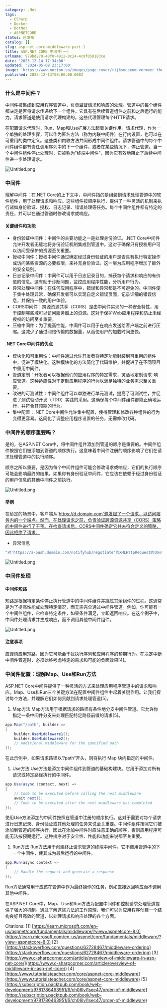 ```yaml
---
category: .Net
tags:
  - CSharp
  - Docker
  - DotNet
  - ASPNETCORE
status: 已发布
catalog: []
slug: asp-net-core-middleware-part-1
title: ASP.NET CORE 中间件(一)
urlname: 979bd270-48f0-4912-8c24-4c9f050183ce
date: '2023-12-14 17:34:00'
updated: '2024-05-09 23:17:00'
image: 'https://www.notion.so/images/page-cover/rijksmuseum_vermeer_the_milkmaid.jpg'
published: 2023-12-13T08:00:00.000Z
---
```


### 什么是中间件？


中间件被集成到应用程序管道中，负责监督请求和响应的处理。管道中的每个组件都决定是否将请求传递给下一个组件。它具有在后续管道组件之前和之后运行的能力。请求管道是使用请求代理构建的，这些代理管理每个HTTP请求。


在配置请求代理时，Run、Map和Use扩展方法起着关键作用。请求代理，作为一个单独的处理步骤，可以作为匿名方法（称为内联中间件）在行内设置，也可以在可重用的类中定义。这些类和内联方法共同形成中间件组件。请求管道中的每个中间件组件都有责任调用序列中的下一个组件，或者在某些情况下，停止管道。当一个中间件组件停止处理时，它被称为"终端中间件"，因为它有效地阻止了后续中间件进一步处理请求。


![Untitled.png](https://prod-files-secure.s3.us-west-2.amazonaws.com/5d24fe63-e567-4804-86f9-9fdc62e13082/da807807-d02d-4fa1-86b6-db45e4678714/Untitled.png?X-Amz-Algorithm=AWS4-HMAC-SHA256&X-Amz-Content-Sha256=UNSIGNED-PAYLOAD&X-Amz-Credential=ASIAZI2LB466ZESPAPOZ%2F20250402%2Fus-west-2%2Fs3%2Faws4_request&X-Amz-Date=20250402T213413Z&X-Amz-Expires=3600&X-Amz-Security-Token=IQoJb3JpZ2luX2VjEHYaCXVzLXdlc3QtMiJHMEUCID5N5upVqKKolnrY8T55ziBI79JUvsFlgCbegcmIS3xEAiEAw5sXefYBnzABlVaCwuvl%2BUCeM%2FK4No1RFtnsU9%2FNNAAqiAQI3v%2F%2F%2F%2F%2F%2F%2F%2F%2F%2FARAAGgw2Mzc0MjMxODM4MDUiDIV1W1WGSraVSIeJ8SrcA%2FRIc2ResHytavVxHIfAUxVxWNvxLF6TO%2BuS%2FTSuuQ%2Fxj1eEwvsekXtZ3mezajAx2EQUntvSWfC6NXa5zKL92iVuvwvT9lZ40AJ1hKkpa1Pgbs1tm3ww2%2BGEpzO%2BiOzqcVDAsYBedin%2B7jbAbRfOFLD9WQTjJNG1HsFSMH2Zkpmmo841lzx6JvS1VW8n9u%2FLJkF9mWk2wIzpzdNsUvEPRpc%2BanJn7y1k2apuI6LzswfF%2FgJvMQCGTCzNqxrfvvsCq4al%2B2pw%2Fq%2Bb1uX5g56AwSgimIfX79eYDJgFokKXVL9OrgjKtWRlSzaiJuqQIeIOMPhl6UbGzX21pEMuJz8Dmre%2Fg3b4f6lSsZALO66Nd8mMCc6LnSInxGgxfhz7AC6%2Fmhn7QwDQ40MbyspsVR6JYN5vMH46fnNUbLIvxrK09%2FxWMTPbH67s4wpJK1BsNDzs5yOYC9TsKwOXh%2FVMknA3rr%2BLlwp2P17h4%2FDwSJ%2FYA5gQivs9uw68Sv1CJOWgcLb2WyUGBMOY4FJNReg3f2FHR0YqyNvofIscgmSzkBa2gKUmqP0llgmAxGcyQ9ULgrZyjagNC1nEzQnLR16bzQL0LYoq5II%2FpShAv3WhSYMeI8sSCQOWur830MegL9ogMPzVtr8GOqUB0VVd9Qm9dP%2BU2m7ZnTGl7K07yRkjHToD%2FsKKGT%2FgCMp8F24kz7Gpujgx6ApNRn748a3GwghQymF8nqo8u6dYtBnL58noUX8Y0NAI%2BkYV%2FdPjEFPoQc3%2B4vE%2B31BPfiboTCp5hnnbpUeB2gPy6PtbuHB3jeWQUzVTZ8iDXsdcPMa2JG7neXK0uNDQncE62IZk3dQw79G%2F4PeagHNfi92Ld9wI2hGS&X-Amz-Signature=5abc8fa1b4d9edf8c4236e92e2f0c466ea04e4f6d0f3b425589f325faaee0816&X-Amz-SignedHeaders=host&x-id=GetObject)


### 中间件


理解中间件：在.NET Core的上下文中，中间件指的是组装到请求处理管道中的软件组件，用于处理请求和响应。这些组件按顺序执行，提供了一种灵活的机制来执行诸如身份验证、授权、日志记录、错误处理等任务。每个中间件组件都有特定的责任，并可以在通过管道时修改请求或响应。


#### 关键组件和功能

- 身份验证中间件：中间件的主要功能之一是处理身份验证。.NET Core中间件允许开发者无缝地将身份验证机制集成到管道中。这对于确保只有授权用户可以访问受保护的资源至关重要。
- 授权中间件：授权中间件通过确定经过身份验证的用户是否具有执行特定操作或访问某些资源的必要权限，来补充身份验证。这一层为应用程序增加了额外的安全级别。
- 日志记录中间件：中间件可以用于日志记录目的，捕获每个请求和响应的有价值的信息。这有助于诊断问题，监控应用程序性能，分析用户行为。
- 异常处理中间件：在任何应用程序中，错误和异常都是不可避免的。中间件便于集中处理异常，确保开发者可以实现自定义错误页面，记录详细的错误信息，并保持一致的用户体验。
- CORS中间件：跨源资源共享（CORS）是由中间件实现的一种安全特性，用于控制哪些域可以访问服务器上的资源。这对于保护Web应用程序和防止未经授权的访问至关重要。
- 压缩中间件：为了提高性能，中间件可以用于在响应发送给客户端之前进行压缩。这减少了通过网络传输的数据量，从而使用户的加载时间更快。

#### .NET Core中间件的优点

- 模块化和可重用性：中间件通过允许开发者将特定功能封装到可重用的组件中，促进了模块化。这种模块化的方法简化了代码维护，并促进了在不同项目中重用中间件。
- 管道定制：开发者可以根据他们的应用程序的特定需求，灵活地定制请求-响应管道。这种适应性对于定制应用程序的行为以满足独特的业务需求至关重要。
- 改进的可测试性：中间件组件可以单独进行单元测试，提高了可测试性，并促进了测试驱动开发（TDD）实践的采用。这确保每个中间件组件都能正确地运行，并符合其预期的行为。
- 集中配置：.NET Core中间件允许集中配置，使得管理和修改各种组件的行为变得更容易。这简化了调整应用程序设置的任务，无需修改代码。

### 中间件的顺序重要吗？


是的，在ASP.NET Core中，将中间件组件添加到管道的顺序是重要的。中间件组件按照它们被添加到管道的顺序执行。这意味着中间件注册的顺序影响了它们在请求处理管道中的执行顺序。


顺序之所以重要，是因为每个中间件组件可能会修改请求或响应，它们的执行顺序可能会影响最终的结果。如果你有身份验证中间件，它应该在依赖于经过身份验证的用户信息的其他中间件之前执行。


![Untitled.png](https://prod-files-secure.s3.us-west-2.amazonaws.com/5d24fe63-e567-4804-86f9-9fdc62e13082/24f795a2-1c5a-4a6b-a0d8-2afb160076f1/Untitled.png?X-Amz-Algorithm=AWS4-HMAC-SHA256&X-Amz-Content-Sha256=UNSIGNED-PAYLOAD&X-Amz-Credential=ASIAZI2LB466ZESPAPOZ%2F20250402%2Fus-west-2%2Fs3%2Faws4_request&X-Amz-Date=20250402T213413Z&X-Amz-Expires=3600&X-Amz-Security-Token=IQoJb3JpZ2luX2VjEHYaCXVzLXdlc3QtMiJHMEUCID5N5upVqKKolnrY8T55ziBI79JUvsFlgCbegcmIS3xEAiEAw5sXefYBnzABlVaCwuvl%2BUCeM%2FK4No1RFtnsU9%2FNNAAqiAQI3v%2F%2F%2F%2F%2F%2F%2F%2F%2F%2FARAAGgw2Mzc0MjMxODM4MDUiDIV1W1WGSraVSIeJ8SrcA%2FRIc2ResHytavVxHIfAUxVxWNvxLF6TO%2BuS%2FTSuuQ%2Fxj1eEwvsekXtZ3mezajAx2EQUntvSWfC6NXa5zKL92iVuvwvT9lZ40AJ1hKkpa1Pgbs1tm3ww2%2BGEpzO%2BiOzqcVDAsYBedin%2B7jbAbRfOFLD9WQTjJNG1HsFSMH2Zkpmmo841lzx6JvS1VW8n9u%2FLJkF9mWk2wIzpzdNsUvEPRpc%2BanJn7y1k2apuI6LzswfF%2FgJvMQCGTCzNqxrfvvsCq4al%2B2pw%2Fq%2Bb1uX5g56AwSgimIfX79eYDJgFokKXVL9OrgjKtWRlSzaiJuqQIeIOMPhl6UbGzX21pEMuJz8Dmre%2Fg3b4f6lSsZALO66Nd8mMCc6LnSInxGgxfhz7AC6%2Fmhn7QwDQ40MbyspsVR6JYN5vMH46fnNUbLIvxrK09%2FxWMTPbH67s4wpJK1BsNDzs5yOYC9TsKwOXh%2FVMknA3rr%2BLlwp2P17h4%2FDwSJ%2FYA5gQivs9uw68Sv1CJOWgcLb2WyUGBMOY4FJNReg3f2FHR0YqyNvofIscgmSzkBa2gKUmqP0llgmAxGcyQ9ULgrZyjagNC1nEzQnLR16bzQL0LYoq5II%2FpShAv3WhSYMeI8sSCQOWur830MegL9ogMPzVtr8GOqUB0VVd9Qm9dP%2BU2m7ZnTGl7K07yRkjHToD%2FsKKGT%2FgCMp8F24kz7Gpujgx6ApNRn748a3GwghQymF8nqo8u6dYtBnL58noUX8Y0NAI%2BkYV%2FdPjEFPoQc3%2B4vE%2B31BPfiboTCp5hnnbpUeB2gPy6PtbuHB3jeWQUzVTZ8iDXsdcPMa2JG7neXK0uNDQncE62IZk3dQw79G%2F4PeagHNfi92Ld9wI2hGS&X-Amz-Signature=72b86f2fe299d8f43c2c74007b17dc0f739a398cb18505cbf6c81d829280c217&X-Amz-SignedHeaders=host&x-id=GetObject)


#### 举例


在给定的场景中，客户端从'https://d.domain.com'源发起了一个请求，以访问服务内的一个端点。然而，在处理请求之前，负责验证跨源资源共享（CORS）策略的中间件进行了干预。在检查请求后，CORS中间件确定它并未符合定义的策略，因此拒绝了请求。

- 异常信息

```c#
"对'https://a-push.domain.com/notifyhub/negotiate'的XMLHttpRequest的访问，源自'https://d.domain.com'，已被CORS策略阻止：预检请求的响应未通过访问控制检查：请求的资源上没有'Access-Control-Allow-Origin'头。"[1][2][3]
```


![Untitled.png](https://prod-files-secure.s3.us-west-2.amazonaws.com/5d24fe63-e567-4804-86f9-9fdc62e13082/371d9517-dafe-4432-94b7-2d14d1593167/Untitled.png?X-Amz-Algorithm=AWS4-HMAC-SHA256&X-Amz-Content-Sha256=UNSIGNED-PAYLOAD&X-Amz-Credential=ASIAZI2LB466ZESPAPOZ%2F20250402%2Fus-west-2%2Fs3%2Faws4_request&X-Amz-Date=20250402T213413Z&X-Amz-Expires=3600&X-Amz-Security-Token=IQoJb3JpZ2luX2VjEHYaCXVzLXdlc3QtMiJHMEUCID5N5upVqKKolnrY8T55ziBI79JUvsFlgCbegcmIS3xEAiEAw5sXefYBnzABlVaCwuvl%2BUCeM%2FK4No1RFtnsU9%2FNNAAqiAQI3v%2F%2F%2F%2F%2F%2F%2F%2F%2F%2FARAAGgw2Mzc0MjMxODM4MDUiDIV1W1WGSraVSIeJ8SrcA%2FRIc2ResHytavVxHIfAUxVxWNvxLF6TO%2BuS%2FTSuuQ%2Fxj1eEwvsekXtZ3mezajAx2EQUntvSWfC6NXa5zKL92iVuvwvT9lZ40AJ1hKkpa1Pgbs1tm3ww2%2BGEpzO%2BiOzqcVDAsYBedin%2B7jbAbRfOFLD9WQTjJNG1HsFSMH2Zkpmmo841lzx6JvS1VW8n9u%2FLJkF9mWk2wIzpzdNsUvEPRpc%2BanJn7y1k2apuI6LzswfF%2FgJvMQCGTCzNqxrfvvsCq4al%2B2pw%2Fq%2Bb1uX5g56AwSgimIfX79eYDJgFokKXVL9OrgjKtWRlSzaiJuqQIeIOMPhl6UbGzX21pEMuJz8Dmre%2Fg3b4f6lSsZALO66Nd8mMCc6LnSInxGgxfhz7AC6%2Fmhn7QwDQ40MbyspsVR6JYN5vMH46fnNUbLIvxrK09%2FxWMTPbH67s4wpJK1BsNDzs5yOYC9TsKwOXh%2FVMknA3rr%2BLlwp2P17h4%2FDwSJ%2FYA5gQivs9uw68Sv1CJOWgcLb2WyUGBMOY4FJNReg3f2FHR0YqyNvofIscgmSzkBa2gKUmqP0llgmAxGcyQ9ULgrZyjagNC1nEzQnLR16bzQL0LYoq5II%2FpShAv3WhSYMeI8sSCQOWur830MegL9ogMPzVtr8GOqUB0VVd9Qm9dP%2BU2m7ZnTGl7K07yRkjHToD%2FsKKGT%2FgCMp8F24kz7Gpujgx6ApNRn748a3GwghQymF8nqo8u6dYtBnL58noUX8Y0NAI%2BkYV%2FdPjEFPoQc3%2B4vE%2B31BPfiboTCp5hnnbpUeB2gPy6PtbuHB3jeWQUzVTZ8iDXsdcPMa2JG7neXK0uNDQncE62IZk3dQw79G%2F4PeagHNfi92Ld9wI2hGS&X-Amz-Signature=32ea9949b38f92564ec8d1d2929f8c595746382a78a34a6b7c2b916117a83ccb&X-Amz-SignedHeaders=host&x-id=GetObject)


### 中间件处理


#### 中间件短路
短路是根据特定条件停止执行管道中的中间件组件并跳过其余组件的过程。这通常是为了提高性能或处理特定情况，而无需完全通过中间件管道。例如，你可能有一个中间件组件，它检查特定条件，如果条件满足，立即返回响应。在这个例子中，中间件处理请求并生成响应，而不调用其他中间件组件。


![Untitled.png](https://prod-files-secure.s3.us-west-2.amazonaws.com/5d24fe63-e567-4804-86f9-9fdc62e13082/e8a1d943-cb51-4723-936e-23c6af2fb0f9/Untitled.png?X-Amz-Algorithm=AWS4-HMAC-SHA256&X-Amz-Content-Sha256=UNSIGNED-PAYLOAD&X-Amz-Credential=ASIAZI2LB466ZESPAPOZ%2F20250402%2Fus-west-2%2Fs3%2Faws4_request&X-Amz-Date=20250402T213413Z&X-Amz-Expires=3600&X-Amz-Security-Token=IQoJb3JpZ2luX2VjEHYaCXVzLXdlc3QtMiJHMEUCID5N5upVqKKolnrY8T55ziBI79JUvsFlgCbegcmIS3xEAiEAw5sXefYBnzABlVaCwuvl%2BUCeM%2FK4No1RFtnsU9%2FNNAAqiAQI3v%2F%2F%2F%2F%2F%2F%2F%2F%2F%2FARAAGgw2Mzc0MjMxODM4MDUiDIV1W1WGSraVSIeJ8SrcA%2FRIc2ResHytavVxHIfAUxVxWNvxLF6TO%2BuS%2FTSuuQ%2Fxj1eEwvsekXtZ3mezajAx2EQUntvSWfC6NXa5zKL92iVuvwvT9lZ40AJ1hKkpa1Pgbs1tm3ww2%2BGEpzO%2BiOzqcVDAsYBedin%2B7jbAbRfOFLD9WQTjJNG1HsFSMH2Zkpmmo841lzx6JvS1VW8n9u%2FLJkF9mWk2wIzpzdNsUvEPRpc%2BanJn7y1k2apuI6LzswfF%2FgJvMQCGTCzNqxrfvvsCq4al%2B2pw%2Fq%2Bb1uX5g56AwSgimIfX79eYDJgFokKXVL9OrgjKtWRlSzaiJuqQIeIOMPhl6UbGzX21pEMuJz8Dmre%2Fg3b4f6lSsZALO66Nd8mMCc6LnSInxGgxfhz7AC6%2Fmhn7QwDQ40MbyspsVR6JYN5vMH46fnNUbLIvxrK09%2FxWMTPbH67s4wpJK1BsNDzs5yOYC9TsKwOXh%2FVMknA3rr%2BLlwp2P17h4%2FDwSJ%2FYA5gQivs9uw68Sv1CJOWgcLb2WyUGBMOY4FJNReg3f2FHR0YqyNvofIscgmSzkBa2gKUmqP0llgmAxGcyQ9ULgrZyjagNC1nEzQnLR16bzQL0LYoq5II%2FpShAv3WhSYMeI8sSCQOWur830MegL9ogMPzVtr8GOqUB0VVd9Qm9dP%2BU2m7ZnTGl7K07yRkjHToD%2FsKKGT%2FgCMp8F24kz7Gpujgx6ApNRn748a3GwghQymF8nqo8u6dYtBnL58noUX8Y0NAI%2BkYV%2FdPjEFPoQc3%2B4vE%2B31BPfiboTCp5hnnbpUeB2gPy6PtbuHB3jeWQUzVTZ8iDXsdcPMa2JG7neXK0uNDQncE62IZk3dQw79G%2F4PeagHNfi92Ld9wI2hGS&X-Amz-Signature=f52b5baef495753112f10ca57c98126a4a508aa1562f519d940e650626e4ab70&X-Amz-SignedHeaders=host&x-id=GetObject)


#### 注意事项


应谨慎应用短路，因为它可能会干扰执行序列和应用程序的预期行为。在决定中断中间件管道时，必须始终考虑特定的需求和可能的负面效果[4]。


### 中间件配置：理解Map、Use和Run方法


ASP.NET Core中间件提供了一种灵活的方式来处理应用程序管道中的请求和响应。Map、Use和Run三个关键方法在配置中间件组件中起着关键作用。让我们探讨每个方法，并理解它们如何贡献到请求处理管道[5]。

1. Map方法
Map方法用于根据请求的路径有条件地分支中间件管道。它允许你指定一条中间件分支来处理匹配特定路径前缀的请求[5]。

```c#
app.Map("/path", builder =>
{
    builder.UseMiddleware1();
    builder.UseMiddleware2();
    // Additional middleware for the specified path
});
```


在此示例中，如果请求路径以“/path”开头，则将执行 Map 块内指定的中间件。

1. Use方法
Use方法是添加中间件组件到管道的基础构建块。它用于添加对所有请求或特定路径执行的中间件。

```c#
app.Use(async (context, next) =>
{
    // Code to be executed before calling the next middleware
    await next();
    // Code to be executed after the next middleware has completed
});
```


使用Use方法添加的中间件按照在管道中注册的顺序执行。这对于需要对每个请求进行日志记录、身份验证或其他处理的任务来说至关重要。中间件组件按照它们被添加到管道的顺序执行，因此在添加中间件时应注意正确的顺序，否则应用程序可能无法按预期运行。这种排序对于安全性、性能和功能来说都至关重要。

1. Run方法
Run方法用于创建终止请求管道的终端中间件。它不调用管道中的下一个中间件，使其成为最后运行的中间件。

```c#
app.Run(async context =>
{
    // Handle the request and generate a response
});
```


Run方法通常用于应该在管道中作为最终操作的任务，例如直接返回响应而不调用其他中间件。


在ASP.NET Core中，Map、Use和Run方法为配置中间件和控制请求处理管道提供了强大的机制。通过了解这些方法的工作原理，我们可以为应用程序创建一个结构良好且高效的管道，以处理请求和响应处理的各个方面。


Citations:
[1] [https://learn.microsoft.com/en-us/aspnet/core/fundamentals/middleware/?view=aspnetcore-8.0](https://learn.microsoft.com/en-us/aspnet/core/fundamentals/middleware/?view=aspnetcore-8.0)
[2] [https://stackoverflow.com/questions/62728467/middleware-ordering](https://stackoverflow.com/questions/62728467/middleware-ordering)
[3] [https://www.c-sharpcorner.com/article/overview-of-middleware-in-asp-net-core/](https://www.c-sharpcorner.com/article/overview-of-middleware-in-asp-net-core/)
[4] [https://www.tutorialsteacher.com/core/aspnet-core-middleware](https://www.tutorialsteacher.com/core/aspnet-core-middleware)
[5] [https://subscription.packtpub.com/book/web-development/9781786463951/6/ch06lvl1sec47/order-of-middleware](https://subscription.packtpub.com/book/web-development/9781786463951/6/ch06lvl1sec47/order-of-middleware)

